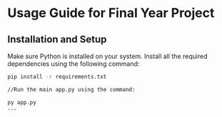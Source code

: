 # Usage Guide for Final Year Project  

## Installation and Setup  

Make sure Python is installed on your system. Install all the required dependencies using the following command:

```bash
pip install -r requirements.txt

//Run the main app.py using the command:

py app.py
---
